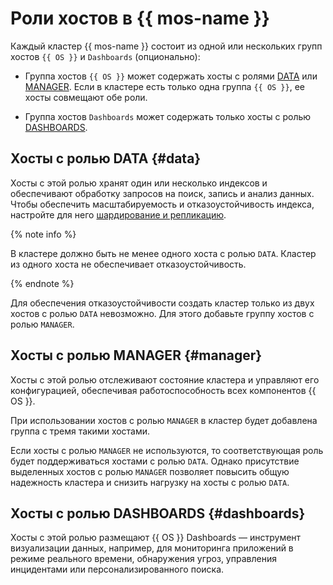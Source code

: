 # Роли хостов в {{ mos-name }}

Каждый кластер {{ mos-name }} состоит из одной или нескольких групп хостов `{{ OS }}` и `Dashboards` (опционально):

* Группа хостов `{{ OS }}` может содержать хосты с ролями [DATA](#data) или [MANAGER](#manager). Если в кластере есть только одна группа `{{ OS }}`, ее хосты совмещают обе роли.

* Группа хостов `Dashboards` может содержать только хосты с ролью [DASHBOARDS](#dashboards).

## Хосты с ролью DATA {#data}

Хосты с этой ролью хранят один или несколько индексов и обеспечивают обработку запросов на поиск, запись и анализ данных. Чтобы обеспечить масштабируемость и отказоустойчивость индекса, настройте для него [шардирование и репликацию](scalability-and-resilience.md).

{% note info %}

В кластере должно быть не менее одного хоста с ролью `DATA`. Кластер из одного хоста не обеспечивает отказоустойчивость.

{% endnote %}

Для обеспечения отказоустойчивости создать кластер только из двух хостов с ролью `DATA` невозможно. Для этого добавьте группу хостов с ролью `MANAGER`.

## Хосты с ролью MANAGER {#manager}

Хосты с этой ролью отслеживают состояние кластера и управляют его конфигурацией, обеспечивая работоспособность всех компонентов {{ OS }}.

При использовании хостов с ролью `MANAGER` в кластер будет добавлена группа с тремя такими хостами.

Если хосты с ролью `MANAGER` не используются, то соответствующая роль будет поддерживаться хостами с ролью `DATA`. Однако присутствие выделенных хостов с ролью `MANAGER` позволяет повысить общую надежность кластера и снизить нагрузку на хосты с ролью `DATA`.

## Хосты с ролью DASHBOARDS {#dashboards}

Хосты с этой ролью размещают {{ OS }} Dashboards — инструмент визуализации данных, например, для мониторинга приложений в режиме реального времени, обнаружения угроз, управления инцидентами или персонализированного поиска.
